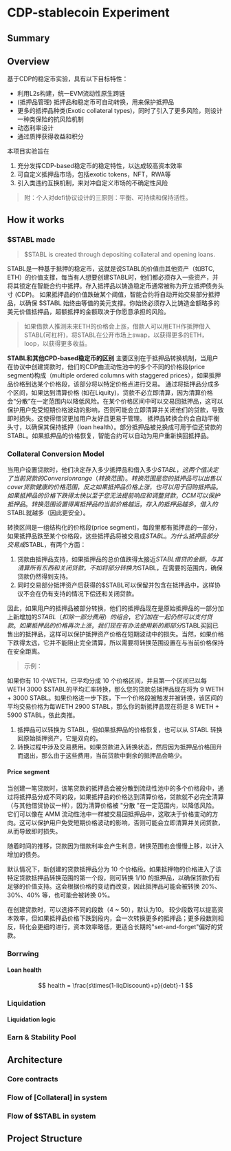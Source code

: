 # CDP-stablecoin Experiment

## Summary


## Overview
基于CDP的稳定币实验，具有以下目标特性：
- 利用L2s构建，统一EVM流动性原生跨链
- (抵押品管理) 抵押品和稳定币可自动转换，用来保护抵押品
- 更多的抵押品种类(Exotic collateral types)，同时了引入了更多风险，则设计一种类保险的抗风险机制
- 动态利率设计
- 通过质押获得收益和积分

本项目实验旨在
1. 充分发挥CDP-based稳定币的稳定特性，以达成较高资本效率
2. 可自定义抵押品市场，包括exotic tokens，NFT，RWA等
3. 引入类违约互换机制，来对冲自定义市场的不确定性风险

> 附：个人对defi协议设计的三原则：平衡、可持续和保持活性。

## How it works

### $STABL made
> $STABL is created through depositing collateral and opening loans.

STABL是一种基于抵押的稳定币，这就是说STABL的价值由其他资产（如BTC, ETH）的价值支撑，每当有人想要创建STABL时，他们都必须存入一些资产，并将其锁定在智能合约中抵押。存入抵押品以铸造稳定币通常被称为开立抵押债务头寸 (CDP)。
如果抵押品的价值跌破某个阈值，智能合约将自动开始交易部分抵押品，以确保 $STABL 始终由等值的美元支撑。你始终必须存入比铸造金额略多的美元价值抵押品，超额抵押的金额取决于你愿意承担的风险。

> 如果借款人推测未来ETH的价格会上涨，借款人可以用ETH作抵押借入STABL(可杠杆)，将STABL在公开市场上swap，以获得更多的ETH，loop，以获得更多收益。

**STABL和其他CPD-based稳定币的区别**
主要区别在于抵押品转换机制，当用户在协议中创建贷款时，他们的CDP由流动性池中的多个不同的价格段(price segment)构成（multiple ordered columns with staggered prices），如果抵押品价格到达某个价格段，该部分将以特定价格点进行交易。
通过将抵押品分成多个区间，如果达到清算价格 (如在Liquity)，贷款不必立即清算，因为清算价格会“分散”在一定范围内以降低风险。在某个价格区间中可以交易回抵押品，这可以保护用户免受短期价格波动的影响，否则可能会立即清算并关闭他们的贷款，导致即时损失。这使得借贷更加用户友好且更易于管理。
抵押品转换合约会自动平衡头寸，以确保其保持抵押（loan health）。部分抵押品被兑换成可用于偿还贷款的STABL。如果抵押品的价格恢复，智能合约可以自动为用户重新换回抵押品。


### Collateral Conversion Model
当用户设置贷款时，他们决定存入多少抵押品和借入多少$STABL，这两个值决定了当前贷款的Conversion range（转换范围）。
转换范围是您的抵押品可以出售以cover贷款健康的价格范围，反之如果抵押品价格上涨，也可以用于回购抵押品。
如果抵押品的价格下跌得太快以至于您无法提前响应和调整贷款，CCM可以保护抵押品。
转换范围设置得离抵押品的当前价格越远，存入的抵押品越多，借入的$STABL就越多（因此更安全）。

转换区间是一组结构化的价格段(price segment)，每段里都有抵押品的一部分，如果抵押品跌至某个价格段，这些抵押品将被交易成$STABL。
为什么抵押品部分交易成$STABL，有两个方面：
1. 贷款由抵押品支持，如果抵押品的总价值跌得太接近$STABL借贷的金额，与其清算所有东西和关闭贷款，不如将部分转换为$STABL，在需要的范围内，确保贷款仍然得到支持。
2. 同时交易部分抵押资产后获得的$STABL可以保留并包含在抵押品中，这样协议不会在仍有支持的情况下偿还和关闭贷款。

因此，如果用户的抵押品被部分转换，他们的抵押品现在是原始抵押品的一部分加上新增加的$STABL（扣除一部分费用）的组合，它们加在一起仍然可以支付贷款。如果抵押品的价格再次上涨，我们现在有办法使用新的那部分$STABL买回已售出的抵押品，这样可以保护抵押资产价格在短期波动中的损失。当然，如果价格下跌得太远，它并不能阻止完全清算，所以需要将转换范围设置在与当前价格保持在安全距离。

> 示例：

如果你有 10 个WETH，已平均分成 10 个价格区间，并且第一个区间已以每WETH 3000 $STABL的平均汇率转换，那么您的贷款总抵押品现在将为 9 WETH + 3000 STABL。如果价格进一步下跌，下一个价格段被触发并被转换，该区间的平均交易价格为每WETH 2900 STABL，那么你的新抵押品现在将是 8 WETH + 5900 STABL，依此类推。

1. 抵押品可以转换为 STABL，但如果抵押品的价格恢复，也可以从 STABL 转换回原始抵押资产，它是双向的。
2. 转换过程中涉及交易费用。如果贷款进入转换状态，然后因为抵押品价格回升而退出，那么由于这些费用，当前贷款中剩余的抵押品会略少。

#### Price segment
当创建一笔贷款时，该笔贷款的抵押品会被分散到流动性池中的多个价格段中，通过将抵押品分成不同的段，如果抵押品的价格达到清算价格，贷款就不必完全清算（与其他借贷协议一样），因为清算价格被 "分散 "在一定范围内，以降低风险。
它们可以像在 AMM 流动性池中一样被交易回抵押品中，这取决于价格变动的方向。这可以保护用户免受短期价格波动的影响，否则可能会立即清算并关闭贷款，从而导致即时损失。

随着时间的推移，贷款因为借款利率会产生利息，转换范围也会慢慢上移，以计入增加的债务。

默认情况下，新创建的贷款抵押品分为 10 个价格段。如果抵押物的价格进入了该特定贷款抵押品转换范围的第一个段，则可转换 1/10 的抵押品，以确保贷款仍有足够的价值支持。这会根据价格的变动而改变，因此抵押品可能会被转换 20%、30%、40% 等，也可能会被转换 0%。

在创建贷款时，可以选择不同的段数（4 ~ 50），默认为10。
较少段数可以提高资本效率，但如果抵押品价格下跌到段内，会一次转换更多的抵押品；更多段数则相反，转化会更细的进行，资本效率略低，更适合长期的"set-and-forget"偏好的贷款。

### Borrwing

#### Loan health

$$
health = \frac{s\times(1-liqDiscount)+p}{debt}-1
$$

### Liquidation


#### Liquidation logic



### Earn & Stability Pool


## Architecture


### Core contracts


### Flow of [Collateral] in system


### Flow of $STABL in system


## Project Structure